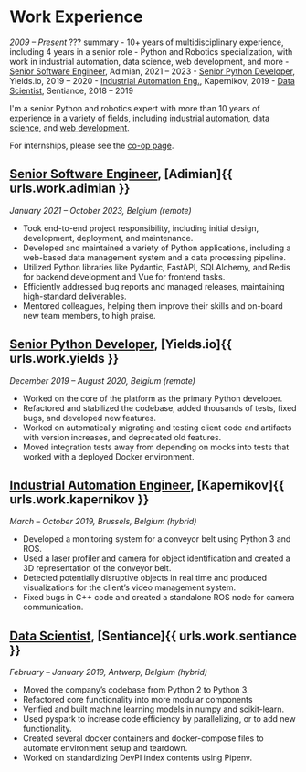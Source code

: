 # Work Experience
_2009 &ndash; Present_
??? summary
    - 10+ years of multidisciplinary experience, including 4 years in a senior role
    - Python and Robotics specialization, with work in industrial automation, data science, web development, and more
    - [Senior Software Engineer](#senior-software-engineer-adimian), Adimian, 2021 &ndash; 2023
    - [Senior Python Developer](#senior-python-developer-yieldsio), Yields.io, 2019 &ndash; 2020
    - [Industrial Automation Eng.](#industrial-automation-engineer-kapernikov), Kapernikov, 2019
    - [Data Scientist](#data-scientist-sentiance), Sentiance, 2018 &ndash; 2019

I'm a senior Python and robotics expert with more than 10 years of experience in a variety of fields, including
[industrial automation](#industrial-automation-engineer-kapernikov),
[data science](#senior-python-developer-yieldsio),
and [web development](#senior-software-engineer-adimian).

For internships, please see the [co-op page](work/coop.md).

## [Senior Software Engineer](work/adimian.md), [Adimian]{{ urls.work.adimian }}
_January 2021 &ndash; October 2023, Belgium (remote)_

- Took end-to-end project responsibility, including initial design, development, deployment, and maintenance.
- Developed and maintained a variety of Python applications, including a web-based data management system and a data processing pipeline.
- Utilized Python libraries like Pydantic, FastAPI, SQLAlchemy, and Redis for backend development and Vue for frontend tasks.
- Efficiently addressed bug reports and managed releases, maintaining high-standard deliverables.
- Mentored colleagues, helping them improve their skills and on-board new team members, to high praise.

## [Senior Python Developer](work/yields.md), [Yields.io]{{ urls.work.yields }}
_December 2019 &ndash; August 2020, Belgium (remote)_

- Worked on the core of the platform as the primary Python developer.
- Refactored and stabilized the codebase, added thousands of tests, fixed bugs, and developed new features.
- Worked on automatically migrating and testing client code and artifacts with version increases, and deprecated old features.
- Moved integration tests away from depending on mocks into tests that worked with a deployed Docker environment.

## [Industrial Automation Engineer](work/kapernikov.md), [Kapernikov]{{ urls.work.kapernikov }}
_March &ndash; October 2019, Brussels, Belgium (hybrid)_

- Developed a monitoring system for a conveyor belt using Python 3 and ROS.
- Used a laser profiler and camera for object identification and created a 3D representation of the conveyor belt.
- Detected potentially disruptive objects in real time and produced visualizations for the client’s video management system.
- Fixed bugs in C++ code and created a standalone ROS node for camera communication.

## [Data Scientist](work/sentiance.md), [Sentiance]{{ urls.work.sentiance }}
_February &ndash; January 2019, Antwerp, Belgium (hybrid)_

- Moved the company’s codebase from Python 2 to Python 3.
- Refactored core functionality into more modular components
- Verified and built machine learning models in numpy and scikit-learn.
- Used pyspark to increase code efficiency by parallelizing, or to add new functionality.
- Created several docker containers and docker-compose files to automate environment setup and teardown.
- Worked on standardizing DevPI index contents using Pipenv.
